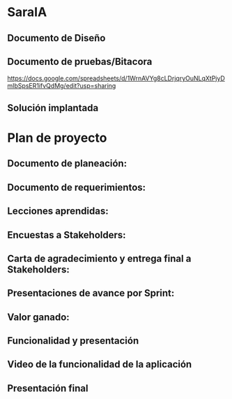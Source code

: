 # SaraIA

## Documento de Diseño

## Documento de pruebas/Bitacora 
https://docs.google.com/spreadsheets/d/1WrnAVYg8cLDrjqryOuNLqXtPjyDmIbSpsER1ifvQdMg/edit?usp=sharing

## Solución implantada

# Plan de proyecto
## Documento de planeación:

## Documento de requerimientos:

## Lecciones aprendidas:

## Encuestas a Stakeholders:

## Carta de agradecimiento y entrega final a Stakeholders:

## Presentaciones de avance por Sprint:

## Valor ganado:

## Funcionalidad y presentación

## Video de la funcionalidad de la aplicación

## Presentación final
